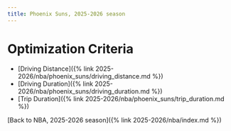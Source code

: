 ```yaml
---
title: Phoenix Suns, 2025-2026 season
---
```


# Optimization Criteria
- [Driving Distance]({% link 2025-2026/nba/phoenix_suns/driving_distance.md %})
- [Driving Duration]({% link 2025-2026/nba/phoenix_suns/driving_duration.md %})
- [Trip Duration]({% link 2025-2026/nba/phoenix_suns/trip_duration.md %})

[Back to NBA, 2025-2026 season]({% link 2025-2026/nba/index.md %})
